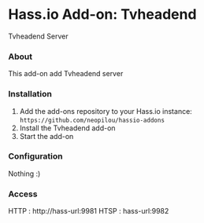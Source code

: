 # Hass.io Add-on: Tvheadend
Tvheadend Server

### About
This add-on add Tvheadend server

### Installation
1. Add the add-ons repository to your Hass.io instance: `https://github.com/neopilou/hassio-addons`
2. Install the Tvheadend add-on
3. Start the add-on 

### Configuration

Nothing :)

### Access

HTTP : http://hass-url:9981
HTSP : hass-url:9982 

